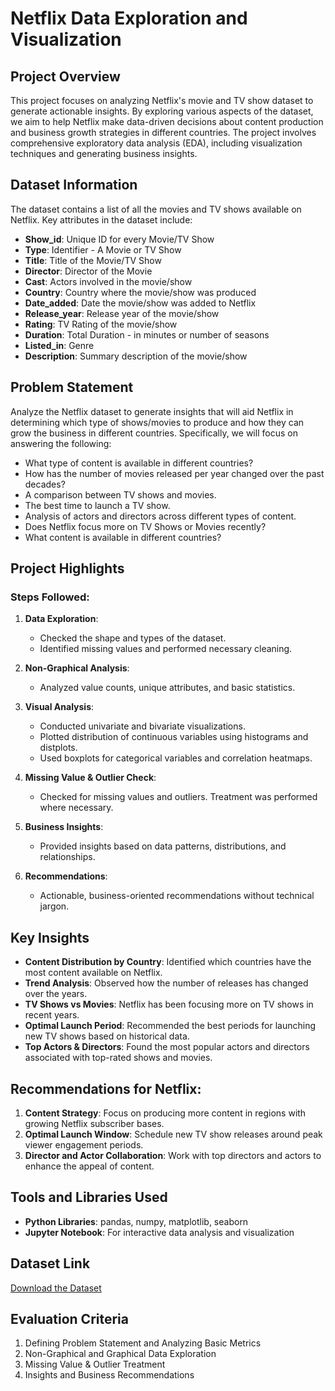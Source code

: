 # Netflix Data Exploration and Visualization

## Project Overview
This project focuses on analyzing Netflix's movie and TV show dataset to generate actionable insights. By exploring various aspects of the dataset, we aim to help Netflix make data-driven decisions about content production and business growth strategies in different countries. The project involves comprehensive exploratory data analysis (EDA), including visualization techniques and generating business insights.

## Dataset Information
The dataset contains a list of all the movies and TV shows available on Netflix. Key attributes in the dataset include:

- **Show_id**: Unique ID for every Movie/TV Show
- **Type**: Identifier - A Movie or TV Show
- **Title**: Title of the Movie/TV Show
- **Director**: Director of the Movie
- **Cast**: Actors involved in the movie/show
- **Country**: Country where the movie/show was produced
- **Date_added**: Date the movie/show was added to Netflix
- **Release_year**: Release year of the movie/show
- **Rating**: TV Rating of the movie/show
- **Duration**: Total Duration - in minutes or number of seasons
- **Listed_in**: Genre
- **Description**: Summary description of the movie/show

## Problem Statement
Analyze the Netflix dataset to generate insights that will aid Netflix in determining which type of shows/movies to produce and how they can grow the business in different countries. Specifically, we will focus on answering the following:

- What type of content is available in different countries?
- How has the number of movies released per year changed over the past decades?
- A comparison between TV shows and movies.
- The best time to launch a TV show.
- Analysis of actors and directors across different types of content.
- Does Netflix focus more on TV Shows or Movies recently?
- What content is available in different countries?

## Project Highlights

### Steps Followed:
1. **Data Exploration**: 
   - Checked the shape and types of the dataset.
   - Identified missing values and performed necessary cleaning.
   
2. **Non-Graphical Analysis**:
   - Analyzed value counts, unique attributes, and basic statistics.
   
3. **Visual Analysis**:
   - Conducted univariate and bivariate visualizations.
   - Plotted distribution of continuous variables using histograms and distplots.
   - Used boxplots for categorical variables and correlation heatmaps.

4. **Missing Value & Outlier Check**:
   - Checked for missing values and outliers. Treatment was performed where necessary.

5. **Business Insights**:
   - Provided insights based on data patterns, distributions, and relationships.

6. **Recommendations**:
   - Actionable, business-oriented recommendations without technical jargon.

## Key Insights
- **Content Distribution by Country**: Identified which countries have the most content available on Netflix.
- **Trend Analysis**: Observed how the number of releases has changed over the years.
- **TV Shows vs Movies**: Netflix has been focusing more on TV shows in recent years.
- **Optimal Launch Period**: Recommended the best periods for launching new TV shows based on historical data.
- **Top Actors & Directors**: Found the most popular actors and directors associated with top-rated shows and movies.

## Recommendations for Netflix:
1. **Content Strategy**: Focus on producing more content in regions with growing Netflix subscriber bases.
2. **Optimal Launch Window**: Schedule new TV show releases around peak viewer engagement periods.
3. **Director and Actor Collaboration**: Work with top directors and actors to enhance the appeal of content.

## Tools and Libraries Used
- **Python Libraries**: pandas, numpy, matplotlib, seaborn
- **Jupyter Notebook**: For interactive data analysis and visualization

## Dataset Link
[Download the Dataset](Dataset_link)

## Evaluation Criteria
1. Defining Problem Statement and Analyzing Basic Metrics
2. Non-Graphical and Graphical Data Exploration
3. Missing Value & Outlier Treatment
4. Insights and Business Recommendations
